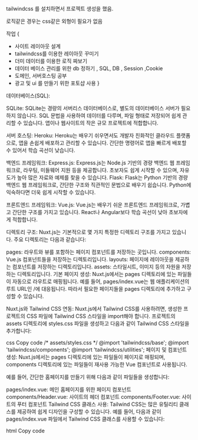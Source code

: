 tailwindcss 를 설치하면서 프로젝트 생성을 했음.

로직같은 경우는 css같은 외형이 필요가 없음

작업 {
  - 사이트 레이아웃 설계
  - tailwindcss를 이용한 레이아웃 꾸미기
  - 더미 데이터를 이용한 로직 짜보기
  - 데이터 베이스 관리를 위한 db 정하기 , SQL, DB , Session ,Cookie
  - 도메인, 서버호스팅 공부
  - 광고 및 ui 를 만들기 위한 포토샵 사용
}

데이터베이스(SQL):

SQLite: SQLite는 경량의 서버리스 데이터베이스로, 별도의 데이터베이스 서버가 필요하지 않습니다. SQL 문법을 사용하여 데이터를 다루며, 파일 형태로 저장되어 쉽게 관리할 수 있습니다. 앱이나 웹사이트의 작은 규모 프로젝트에 적합합니다.

서버 호스팅:
Heroku: Heroku는 배우기 쉬우면서도 개발자 친화적인 클라우드 플랫폼으로, 앱을 손쉽게 배포하고 관리할 수 있습니다. 간단한 명령어로 앱을 빠르게 배포할 수 있어서 학습 곡선이 낮습니다.

백엔드 프레임워크:
Express.js: Express.js는 Node.js 기반의 경량 백엔드 웹 프레임워크로, 라우팅, 미들웨어 지원 등을 제공합니다. 초보자도 쉽게 시작할 수 있으며, 자유도가 높아 많은 자료와 예제를 찾을 수 있습니다.
Flask: Flask는 Python 기반의 경량 백엔드 웹 프레임워크로, 간단한 구조와 직관적인 문법으로 배우기 쉽습니다. Python에 익숙하다면 더욱 쉽게 시작할 수 있습니다.

프론트엔드 프레임워크:
Vue.js: Vue.js는 배우기 쉬운 프론트엔드 프레임워크로, 가볍고 간단한 구조를 가지고 있습니다. React나 Angular보다 학습 곡선이 낮아 초보자에게 적합합니다.


디렉토리 구조:
Nuxt.js는 기본적으로 몇 가지 특정한 디렉토리 구조를 가지고 있습니다. 주요 디렉토리는 다음과 같습니다:

pages: 라우트와 뷰를 포함하는 페이지 컴포넌트를 저장하는 곳입니다.
components: Vue.js 컴포넌트들을 저장하는 디렉토리입니다.
layouts: 페이지에 레이아웃을 제공하는 컴포넌트를 저장하는 디렉토리입니다.
assets: 스타일시트, 이미지 등의 자원을 저장하는 디렉토리입니다.
기본 페이지 생성:
Nuxt.js에서는 pages 디렉토리에 있는 파일들이 자동으로 라우트로 매핑됩니다. 예를 들어, pages/index.vue는 웹 애플리케이션의 루트 URL인 /에 대응됩니다. 따라서 필요한 페이지들을 pages 디렉토리에 추가하고 구성할 수 있습니다.

Nuxt.js와 Tailwind CSS 연동:
Nuxt.js에서 Tailwind CSS를 사용하려면, 생성한 프로젝트의 CSS 파일에 Tailwind CSS 스타일을 import해야 합니다. 프로젝트의 assets 디렉토리에 styles.css 파일을 생성하고 다음과 같이 Tailwind CSS 스타일을 추가합니다:

css
Copy code
/* assets/styles.css */
@import 'tailwindcss/base';
@import 'tailwindcss/components';
@import 'tailwindcss/utilities';
페이지 및 컴포넌트 생성:
Nuxt.js에서는 pages 디렉토리에 있는 파일들이 페이지로 매핑되며, components 디렉토리에 있는 파일들이 재사용 가능한 Vue 컴포넌트로 사용됩니다.

예를 들어, 간단한 홈페이지를 만들기 위해 다음과 같이 파일들을 생성합니다:

pages/index.vue: 메인 홈페이지를 위한 페이지 컴포넌트
components/Header.vue: 사이트의 헤더 컴포넌트
components/Footer.vue: 사이트의 푸터 컴포넌트
Tailwind CSS 클래스 사용:
Tailwind CSS는 많은 유틸리티 클래스를 제공하여 쉽게 디자인을 구성할 수 있습니다. 예를 들어, 다음과 같이 pages/index.vue 파일에서 Tailwind CSS 클래스를 사용할 수 있습니다:

html
Copy code
<!-- pages/index.vue -->
<template>
  <div>
    <header class="bg-blue-500 py-4">
      <h1 class="text-white text-4xl text-center">Welcome to My Site</h1>
    </header>
    <main class="container mx-auto py-8">
      <p class="text-gray-800 text-lg">Hello, this is a simple Nuxt.js and Tailwind CSS site!</p>
    </main>
    <footer class="bg-gray-300 py-4">
      <p class="text-center">© 2023 My Site. All rights reserved.</p>
    </footer>
  </div>
</template>